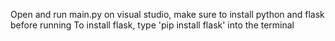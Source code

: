 Open and run main.py on visual studio, make sure to install python and flask before running
To install flask, type 'pip install flask' into the terminal
